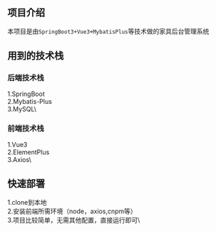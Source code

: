 ## 项目介绍
本项目是由`SpringBoot3+Vue3+MybatisPlus`等技术做的家具后台管理系统
## 用到的技术栈
### 后端技术栈
  1.SpringBoot\
  2.Mybatis-Plus\
  3.MySQL\
### 前端技术栈
  1.Vue3\
  2.ElementPlus\
  3.Axios\
## 快速部署
  1.clone到本地\
  2.安装前端所需环境（node，axios,cnpm等）\
  3.项目比较简单，无需其他配置，直接运行即可\
